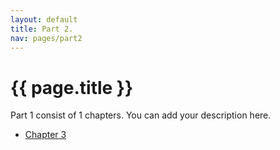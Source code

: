 ```yaml
---
layout: default
title: Part 2. 
nav: pages/part2
---
```



{{ page.title }}
============================================

Part 1 consist of 1 chapters. You can add your description here.

-   [Chapter 3](chapter3.html)


